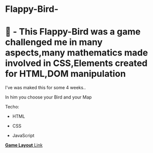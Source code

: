 # Flappy-Bird-

<h1> 🐤 - This Flappy-Bird was a game challenged me in many aspects,many mathematics made involved in CSS,Elements created for HTML,DOM manipulation </h1>

I've was maked this for some 4 weeks..

In him you choose your Bird and your Map

 Techo:

 - HTML

 - CSS

 - JavaScript

<a href="https://leanluizz.github.io/Flappy-Bird--Challenge-Clone-Coder-/" /><strong>Game Layout</strong> Link
